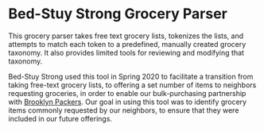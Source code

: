 # Bed-Stuy Strong Grocery Parser 
This grocery parser takes free text grocery lists, tokenizes the lists, and attempts to match each token to a predefined, manually created grocery taxonomy. It also  provides limited tools for reviewing and modifying that taxonomy.  

Bed-Stuy Strong used this tool in Spring 2020 to facilitate a transition from taking free-text grocery lists, to offering a set number of items to neighbors requesting groceries, in order to enable our bulk-purchasing partnership with [Brooklyn Packers](https://www.instagram.com/brooklynpackers/). Our goal in using this tool was to identify grocery items commonly requested by our neighbors, to ensure that they were included in our future offerings. 
